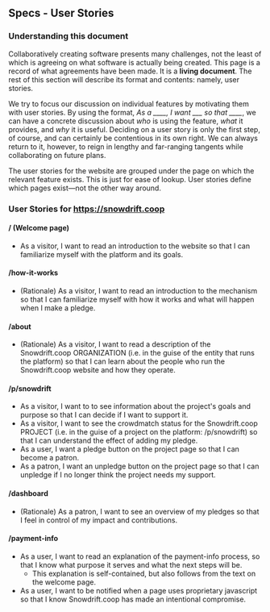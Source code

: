 ## Specs - User Stories

### Understanding this document

Collaboratively creating software presents many challenges, not the least of
which is agreeing on what software is actually being created. This page is a
record of what agreements have been made. It is a **living document**. The rest
of this section will describe its format and contents: namely, user stories.

We try to focus our discussion on individual features by motivating them with
user stories. By using the format, *As a ____, I want ___ so that ____*, we can
have a concrete discussion about *who* is using the feature, *what* it provides,
and *why* it is useful. Deciding on a user story is only the first step, of
course, and can certainly be contentious in its own right. We can always return
to it, however, to reign in lengthy and far-ranging tangents while collaborating
on future plans.

The user stories for the website are grouped under the page on which the relevant
feature exists. This is just for ease of lookup. User stories define which pages
exist—not the other way around.

### User Stories for https://snowdrift.coop

####  / (Welcome page)
-  As a visitor, I want to read an introduction to the website so that I can
   familiarize myself with the platform and its goals.

####  /how-it-works
-  (Rationale) As a visitor, I want to read an introduction to the mechanism so
   that I can familiarize myself with how it works and what will happen when I
   make a pledge.

####  /about
-  (Rationale) As a visitor, I want to read a description of the Snowdrift.coop
   ORGANIZATION (i.e. in the guise of the entity that runs the platform) so that
   I can learn about the people who run the Snowdrift.coop website and how they
   operate.

####  /p/snowdrift
-  As a visitor, I want to to see information about the project's goals and
   purpose so that I can decide if I want to support it.
-  As a visitor, I want to see the crowdmatch status for the Snowdrift.coop
   PROJECT (i.e. in the guise of a project on the platform: /p/snowdrift) so
   that I can understand the effect of adding my pledge.
-  As a user, I want a pledge button on the project page so that I can become a
   patron.
-  As a patron, I want an unpledge button on the project page so that I can
   unpledge if I no longer think the project needs my support.

####  /dashboard
-  (Rationale) As a patron, I want to see an overview of my pledges so that I
   feel in control of my impact and contributions.

####  /payment-info
-  As a user, I want to read an explanation of the payment-info process, so that
   I know what purpose it serves and what the next steps will be.
    -  This explanation is self-contained, but also follows from the text on the
       welcome page.
-  As a user, I want to be notified when a page uses proprietary javascript so
   that I know Snowdrift.coop has made an intentional compromise.
